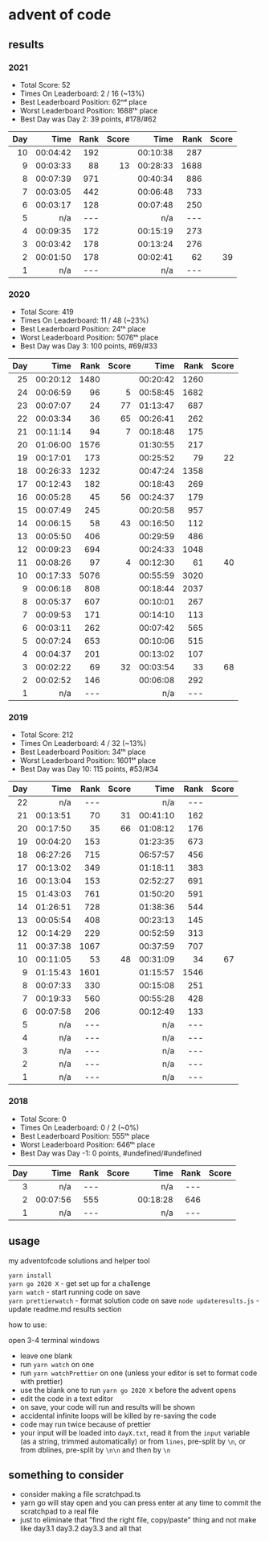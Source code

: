 # advent of code

## results

<!-- start-results -->

### 2021

- Total Score: 52
- Times On Leaderboard: 2 / 16 (~13%)
- Best Leaderboard Position: 62ⁿᵈ place
- Worst Leaderboard Position: 1688ᵗʰ place
- Best Day was Day 2: 39 points, #178/#62

| Day |     Time | Rank | Score |     Time | Rank | Score |
| --: | -------: | ---: | ----: | -------: | ---: | ----: |
|  10 | 00:04:42 |  192 |       | 00:10:38 |  287 |       |
|   9 | 00:03:33 |   88 |    13 | 00:28:33 | 1688 |       |
|   8 | 00:07:39 |  971 |       | 00:40:34 |  886 |       |
|   7 | 00:03:05 |  442 |       | 00:06:48 |  733 |       |
|   6 | 00:03:17 |  128 |       | 00:07:48 |  250 |       |
|   5 |      n/a |  --- |       |      n/a |  --- |       |
|   4 | 00:09:35 |  172 |       | 00:15:19 |  273 |       |
|   3 | 00:03:42 |  178 |       | 00:13:24 |  276 |       |
|   2 | 00:01:50 |  178 |       | 00:02:41 |   62 |    39 |
|   1 |      n/a |  --- |       |      n/a |  --- |       |

### 2020

- Total Score: 419
- Times On Leaderboard: 11 / 48 (~23%)
- Best Leaderboard Position: 24ᵗʰ place
- Worst Leaderboard Position: 5076ᵗʰ place
- Best Day was Day 3: 100 points, #69/#33

| Day |     Time | Rank | Score |     Time | Rank | Score |
| --: | -------: | ---: | ----: | -------: | ---: | ----: |
|  25 | 00:20:12 | 1480 |       | 00:20:42 | 1260 |       |
|  24 | 00:06:59 |   96 |     5 | 00:58:45 | 1682 |       |
|  23 | 00:07:07 |   24 |    77 | 01:13:47 |  687 |       |
|  22 | 00:03:34 |   36 |    65 | 00:26:41 |  262 |       |
|  21 | 00:11:14 |   94 |     7 | 00:18:48 |  175 |       |
|  20 | 01:06:00 | 1576 |       | 01:30:55 |  217 |       |
|  19 | 00:17:01 |  173 |       | 00:25:52 |   79 |    22 |
|  18 | 00:26:33 | 1232 |       | 00:47:24 | 1358 |       |
|  17 | 00:12:43 |  182 |       | 00:18:43 |  269 |       |
|  16 | 00:05:28 |   45 |    56 | 00:24:37 |  179 |       |
|  15 | 00:07:49 |  245 |       | 00:20:58 |  957 |       |
|  14 | 00:06:15 |   58 |    43 | 00:16:50 |  112 |       |
|  13 | 00:05:50 |  406 |       | 00:29:59 |  486 |       |
|  12 | 00:09:23 |  694 |       | 00:24:33 | 1048 |       |
|  11 | 00:08:26 |   97 |     4 | 00:12:30 |   61 |    40 |
|  10 | 00:17:33 | 5076 |       | 00:55:59 | 3020 |       |
|   9 | 00:06:18 |  808 |       | 00:18:44 | 2037 |       |
|   8 | 00:05:37 |  607 |       | 00:10:01 |  267 |       |
|   7 | 00:09:53 |  171 |       | 00:14:10 |  113 |       |
|   6 | 00:03:11 |  262 |       | 00:07:42 |  565 |       |
|   5 | 00:07:24 |  653 |       | 00:10:06 |  515 |       |
|   4 | 00:04:37 |  201 |       | 00:13:02 |  107 |       |
|   3 | 00:02:22 |   69 |    32 | 00:03:54 |   33 |    68 |
|   2 | 00:02:52 |  146 |       | 00:06:08 |  292 |       |
|   1 |      n/a |  --- |       |      n/a |  --- |       |

### 2019

- Total Score: 212
- Times On Leaderboard: 4 / 32 (~13%)
- Best Leaderboard Position: 34ᵗʰ place
- Worst Leaderboard Position: 1601ˢᵗ place
- Best Day was Day 10: 115 points, #53/#34

| Day |     Time | Rank | Score |     Time | Rank | Score |
| --: | -------: | ---: | ----: | -------: | ---: | ----: |
|  22 |      n/a |  --- |       |      n/a |  --- |       |
|  21 | 00:13:51 |   70 |    31 | 00:41:10 |  162 |       |
|  20 | 00:17:50 |   35 |    66 | 01:08:12 |  176 |       |
|  19 | 00:04:20 |  153 |       | 01:23:35 |  673 |       |
|  18 | 06:27:26 |  715 |       | 06:57:57 |  456 |       |
|  17 | 00:13:02 |  349 |       | 01:18:11 |  383 |       |
|  16 | 00:13:04 |  153 |       | 02:52:27 |  691 |       |
|  15 | 01:43:03 |  761 |       | 01:50:20 |  591 |       |
|  14 | 01:26:51 |  728 |       | 01:38:36 |  544 |       |
|  13 | 00:05:54 |  408 |       | 00:23:13 |  145 |       |
|  12 | 00:14:29 |  229 |       | 00:52:59 |  313 |       |
|  11 | 00:37:38 | 1067 |       | 00:37:59 |  707 |       |
|  10 | 00:11:05 |   53 |    48 | 00:31:09 |   34 |    67 |
|   9 | 01:15:43 | 1601 |       | 01:15:57 | 1546 |       |
|   8 | 00:07:33 |  330 |       | 00:15:08 |  251 |       |
|   7 | 00:19:33 |  560 |       | 00:55:28 |  428 |       |
|   6 | 00:07:58 |  206 |       | 00:12:49 |  133 |       |
|   5 |      n/a |  --- |       |      n/a |  --- |       |
|   4 |      n/a |  --- |       |      n/a |  --- |       |
|   3 |      n/a |  --- |       |      n/a |  --- |       |
|   2 |      n/a |  --- |       |      n/a |  --- |       |
|   1 |      n/a |  --- |       |      n/a |  --- |       |

### 2018

- Total Score: 0
- Times On Leaderboard: 0 / 2 (~0%)
- Best Leaderboard Position: 555ᵗʰ place
- Worst Leaderboard Position: 646ᵗʰ place
- Best Day was Day -1: 0 points, #undefined/#undefined

| Day |     Time | Rank | Score |     Time | Rank | Score |
| --: | -------: | ---: | ----: | -------: | ---: | ----: |
|   3 |      n/a |  --- |       |      n/a |  --- |       |
|   2 | 00:07:56 |  555 |       | 00:18:28 |  646 |       |
|   1 |      n/a |  --- |       |      n/a |  --- |       |

<!-- end-results -->

## usage

my adventofcode solutions and helper tool

`yarn install`  
`yarn go 2020 X` - get set up for a challenge  
`yarn watch` - start running code on save  
`yarn prettierwatch` - format solution code on save
`node updateresults.js` - update readme.md results section

how to use:

open 3-4 terminal windows

- leave one blank
- run `yarn watch` on one
- run `yarn watchPrettier` on one (unless your editor is set to format code with prettier)
- use the blank one to run `yarn go 2020 X` before the advent opens
- edit the code in a text editor
- on save, your code will run and results will be shown
- accidental infinite loops will be killed by re-saving the code
- code may run twice because of prettier
- your input will be loaded into `dayX.txt`, read it from the `input` variable (as a string, trimmed automatically) or from `lines`, pre-split by `\n`, or from dblines, pre-split by `\n\n` and then by `\n`

## something to consider

- consider making a file scratchpad.ts
- yarn go will stay open and you can press enter at any time to commit the scratchpad to a real file
- just to eliminate that "find the right file, copy/paste" thing and not make like day3.1 day3.2 day3.3 and all that
